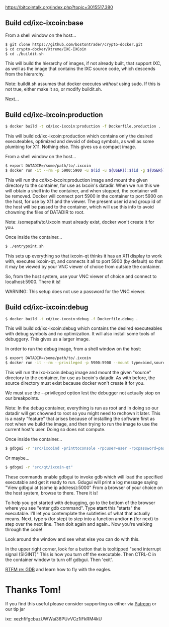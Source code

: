 https://bitcointalk.org/index.php?topic=3015517.380

## Build cd/ixc-ixcoin:base

From a shell window on the host...

```sh
$ git clone https://github.com/bostontrader/crypto-docker.git
$ cd crypto-docker/Xtreme/IXC-IXCoin	
$ cd ./buildit.sh
```
This will build the hierarchy of images, if not already built, that support IXC, as well as the image that contains the IXC source code, which descends from the hierarchy.

Note: buildit.sh assumes that docker executes _without_ using sudo.  If this is not true, either make it so, or modify buildit.sh.

Next...

## Build cd/ixc-ixcoin:production

```sh
$ docker build -t cd/ixc-ixcoin:production -f Dockerfile.production .
```
This will build cd/ixc-ixcoin:production which contains only the desired executeables, optimized and devoid of debug symbols, as well as some plumbing for X11.  Nothing else.  This gives us a compact image.

From a shell window on the host...

```sh
$ export DATADIR=/some/path/to/.ixcoin
$ docker run -it --rm -p 5900:5900 -u $(id -u ${USER}):$(id -g ${USER}) --mount type=bind,source=$DATADIR,destination=/.ixcoin cd/ixc-ixcoin:production
```
This will run the cd/ixc-ixcoin:production image and mount the given directory to the container, for use as Ixcoin's datadir.  When we run this we will obtain a shell into the container, and when stopped, the container will be removed.  Docker will connect port 5900 in the container to port 5900 on the host, for use by X11 and the viewer.  The present user id and group id of the host will be passed to the container, which will use this info to avoid chowning the files of DATADIR to root.

Note: /somepath/to/.ixcoin must already exist, docker won't create it for you.

Once inside the container...

```sh
$ ./entrypoint.sh
```
This sets up everything so that ixcoin-qt thinks it has an X11 display to work with, executes ixcoin-qt, and connects it all to port 5900 (by default) so that it may be viewed by your VNC viewer of choice from outside the container.

So, from the host system, use your VNC viewer of choice and connect to localhost:5900.  There it is!

WARNING: This setup does not use a password for the VNC viewer.


## Build cd/ixc-ixcoin:debug

```sh
$ docker build -t cd/ixc-ixcoin:debug -f Dockerfile.debug .
```
This will build cd/ixc-ixcoin:debug which contains the desired executeables with debug symbols and no optimization.  It will also install some tools of debuggery. This gives us a larger image.

In order to run the debug image, from a shell window on the host:

```sh
$ export DATADIR=/some/path/to/.ixcoin
$ docker run -it --rm --privileged -p 5900:5900 --mount type=bind,source=/some/path/to/.ixcoin,destination=/.ixcoin cd/ixc-ixcoin:debug
```
This will run the ixc-ixcoin:debug image and mount the given "source" directory to the container, for use as Ixcoin's datadir.  As with before, the source directory must exist because docker won't create it for you.

We must use the --privileged option lest the debugger not actually stop on our breakpoints.

Note: In the debug container, everything is run as root and in doing so our datadir will get chowned to root so you might need to rechown it later.  This is a nasty "feature" that arises because of installing the software first as root when we build the image, and then trying to run the image to use the current host's user.  Doing so does not compute.

Once inside the container...

```sh
$ gdbgui -r "src/ixcoind -printtoconsole -rpcuser=user -rpcpassword=password"
```

Or maybe...

```sh
$ gdbgui -r "src/qt/ixcoin-qt"
```

These commands enable gdbgui to invoke gdb which will load the specified executable and get it ready to run.  Gdugui will print a log message saying "View gdbgui at (some ip address):5000"  From a browser of your choice on the host system, browse to there.  There it is!

To help you get started with debugging, go to the bottom of the browser where you see "enter gdb command".  Type **start**  this "starts" the executable.  I'll let you contemplate the subtleties of what that actually means.  Next, type **s** (for step) to step into a function and/or **n** (for next) to step over the next line.  Then doit again and again.. Now you're walking through the code!

Look around the window and see what else you can do with this.

In the upper right corner, look for a button that is tooltipped "send interrupt signal (SIGINT)"  This is how you turn off the executable.  Then CTRL-C in the container window to turn off gdbgui.  Then 'exit'.

[RTFM re: GDB](https://www.gnu.org/software/gdb/) and learn how to fly with the eagles.

# Thanks Tom!

If you find this useful please consider supporting us either via [Patreon](https://patreon.com/coinkit) or our tip jar

ixc: xezhfifgcbuzUWWai36PUvVCz1iFkRM4kU
